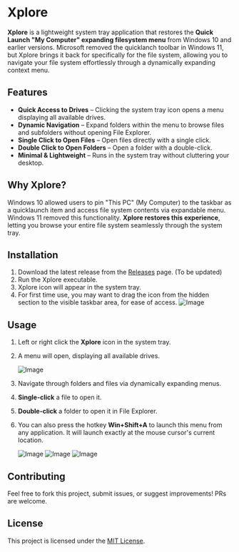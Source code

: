 # Xplore

**Xplore** is a lightweight system tray application that restores the **Quick Launch "My Computer" expanding filesystem menu** from Windows 10 and earlier versions. Microsoft removed the quicklanch toolbar in Windows 11, but Xplore brings it back for specifically for the file system, allowing you to navigate your file system effortlessly through a dynamically expanding context menu.

## Features

- **Quick Access to Drives** – Clicking the system tray icon opens a menu displaying all available drives.  
- **Dynamic Navigation** – Expand folders within the menu to browse files and subfolders without opening File Explorer.  
- **Single Click to Open Files** – Open files directly with a single click.  
- **Double Click to Open Folders** – Open a folder with a double-click.  
- **Minimal & Lightweight** – Runs in the system tray without cluttering your desktop.  

## Why Xplore?

Windows 10 allowed users to pin "This PC" (My Computer) to the taskbar as a quicklaunch item and access file system contents via expandable menu. Windows 11 removed this functionality. **Xplore restores this experience**, letting you browse your entire file system seamlessly through the system tray.

## Installation

1. Download the latest release from the [Releases](https://github.com/your-username/Xplore/releases) page.  (To be updated)
2. Run the Xplore executable.   
3. Xplore icon will appear in the system tray.
4. For first time use, you may want to drag the icon from the hidden section to the visible taskbar area, for ease of access.
![Image](https://github.com/user-attachments/assets/0a4e2cbc-0975-412b-a067-8d5335b9f795) 

## Usage

1. Left or right click the **Xplore** icon in the system tray.  
2. A menu will open, displaying all available drives.

     ![Image](https://github.com/user-attachments/assets/c5bc2ed0-8bfb-4d71-964d-41bc1203d72f)

4. Navigate through folders and files via dynamically expanding menus.  
5. **Single-click** a file to open it.  
6. **Double-click** a folder to open it in File Explorer.
7. You can also press the hotkey **Win+Shift+A** to launch this menu from any application. It will launch exactly at the mouse cursor's current location.

    ![Image](https://github.com/user-attachments/assets/a2e0cf55-5ee7-43e3-9d5c-ba909df0c2d8)
    ![Image](https://github.com/user-attachments/assets/ab6eb812-e545-478e-8eb8-5f770ca5d45b)
    ![Image](https://github.com/user-attachments/assets/341f5c6a-942c-4cda-bbb9-8825a317dfd7)

## Contributing

Feel free to fork this project, submit issues, or suggest improvements! PRs are welcome.  

## License

This project is licensed under the [MIT License](LICENSE).
